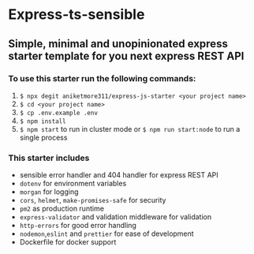 # Express-ts-sensible

## Simple, minimal and unopinionated express starter template for you next express REST API

### To use this starter run the following commands:

1. `$ npx degit aniketmore311/express-js-starter <your project name>`
2. `$ cd <your project name>`
3. `$ cp .env.example .env`
4. `$ npm install`
5. `$ npm start` to run in cluster mode or `$ npm run start:node` to run a single process

### This starter includes

- sensible error handler and 404 handler for express REST API
- `dotenv` for environment variables
- `morgan` for logging
- `cors`, `helmet`, `make-promises-safe` for security
- `pm2` as production runtime
- `express-validator` and validation middleware for validation
- `http-errors` for good error handling
- `nodemon`,`eslint` and `prettier` for ease of development
- Dockerfile for docker support
